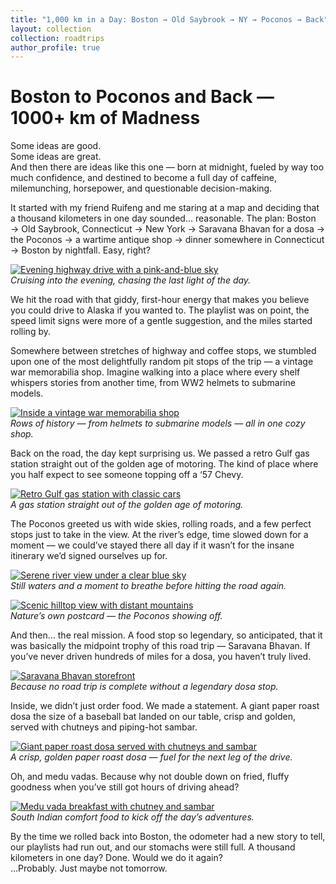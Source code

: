 ```yaml
---
title: "1,000 km in a Day: Boston → Old Saybrook → NY → Poconos → Back"
layout: collection
collection: roadtrips
author_profile: true
---
```


# Boston to Poconos and Back — 1000+ km of Madness

Some ideas are good.  
Some ideas are great.  
And then there are ideas like this one — born at midnight, fueled by way too much confidence, and destined to become a full day of caffeine, milemunching, horsepower, and questionable decision-making.

It started with my friend Ruifeng and me staring at a map and deciding that a thousand kilometers in one day sounded… reasonable. The plan: Boston → Old Saybrook, Connecticut → New York → Saravana Bhavan for a dosa → the Poconos → a wartime antique shop → dinner somewhere in Connecticut → Boston by nightfall. Easy, right?

[![Evening highway drive with a pink-and-blue sky](/assets/images/roadtrip-2025/evening-highway-drive.jpg)](/assets/images/Roadtrip-2025/evening-highway-drive.jpg)  
*Cruising into the evening, chasing the last light of the day.*

We hit the road with that giddy, first-hour energy that makes you believe you could drive to Alaska if you wanted to. The playlist was on point, the speed limit signs were more of a gentle suggestion, and the miles started rolling by.

Somewhere between stretches of highway and coffee stops, we stumbled upon one of the most delightfully random pit stops of the trip — a vintage war memorabilia shop. Imagine walking into a place where every shelf whispers stories from another time, from WW2 helmets to submarine models.

[![Inside a vintage war memorabilia shop](/assets/images/roadtrip-2025/vintage-war-memorabilia-shop.jpg)](/assets/images/Roadtrip-2025/vintage-war-memorabilia-shop.jpg)  
*Rows of history — from helmets to submarine models — all in one cozy shop.*

Back on the road, the day kept surprising us. We passed a retro Gulf gas station straight out of the golden age of motoring. The kind of place where you half expect to see someone topping off a ‘57 Chevy.

[![Retro Gulf gas station with classic cars](/assets/images/roadtrip-2025/retro-gulf-gas-station.jpg)](/assets/images/Roadtrip-2025/retro-gulf-gas-station.jpg)  
*A gas station straight out of the golden age of motoring.*

The Poconos greeted us with wide skies, rolling roads, and a few perfect stops just to take in the view. At the river’s edge, time slowed down for a moment — we could’ve stayed there all day if it wasn’t for the insane itinerary we’d signed ourselves up for.

[![Serene river view under a clear blue sky](/assets/images/roadtrip-2025/serene-river-view.jpg)](/assets/images/Roadtrip-2025/serene-river-view.jpg)  
*Still waters and a moment to breathe before hitting the road again.*

[![Scenic hilltop view with distant mountains](/assets/images/roadtrip-2025/scenic-hilltop-view.jpg)](/assets/images/Roadtrip-2025/scenic-hilltop-view.jpg)  
*Nature’s own postcard — the Poconos showing off.*

And then… the real mission. A food stop so legendary, so anticipated, that it was basically the midpoint trophy of this road trip — Saravana Bhavan. If you’ve never driven hundreds of miles for a dosa, you haven’t truly lived.

[![Saravana Bhavan storefront](/assets/images/roadtrip-2025/saravana-bhavan-storefront.jpg)](/assets/images/Roadtrip-2025/saravana-bhavan-storefront.jpg)  
*Because no road trip is complete without a legendary dosa stop.*

Inside, we didn’t just order food. We made a statement. A giant paper roast dosa the size of a baseball bat landed on our table, crisp and golden, served with chutneys and piping-hot sambar.

[![Giant paper roast dosa served with chutneys and sambar](/assets/images/roadtrip-2025/giant-paper-roast-dosa.jpg)](/assets/images/Roadtrip-2025/giant-paper-roast-dosa.jpg)  
*A crisp, golden paper roast dosa — fuel for the next leg of the drive.*

Oh, and medu vadas. Because why not double down on fried, fluffy goodness when you’ve still got hours of driving ahead?

[![Medu vada breakfast with chutney and sambar](/assets/images/roadtrip-2025/medu-vada-breakfast.jpg)](/assets/images/Roadtrip-2025/medu-vada-breakfast.jpg)  
*South Indian comfort food to kick off the day’s adventures.*

By the time we rolled back into Boston, the odometer had a new story to tell, our playlists had run out, and our stomachs were still full. A thousand kilometers in one day? Done. Would we do it again?  
…Probably. Just maybe not tomorrow.
